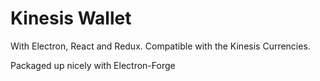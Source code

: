 # Kinesis Wallet

With Electron, React and Redux. Compatible with the Kinesis Currencies.

Packaged up nicely with Electron-Forge
